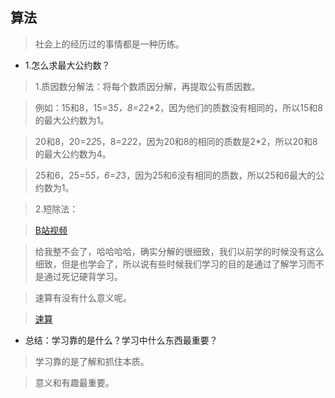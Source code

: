 ## 算法

>社会上的经历过的事情都是一种历练。

- 1.怎么求最大公约数？

>1.质因数分解法：将每个数质因分解，再提取公有质因数。

>例如：15和8，15=3*5，8=2*2*2，因为他们的质数没有相同的，所以15和8的最大公约数为1。

>20和8，20=2*2*5，8=2*2*2，因为20和8的相同的质数是2*2，所以20和8的最大公约数为4。

>25和6，25=5*5，6=2*3，因为25和6没有相同的质数，所以25和6最大的公约数为1。

>2.短除法：

>[B站视频](https://www.bilibili.com/video/BV1Hb411S7PE?from=search&seid=6637470474293616533)

>给我整不会了，哈哈哈哈，确实分解的很细致，我们以前学的时候没有这么细致，但是也学会了，所以说有些时候我们学习的目的是通过了解学习而不是通过死记硬背学习。

>速算有没有什么意义呢。

>[速算](https://www.youtube.com/watch?v=dmHskivkPvE)

- 总结：学习靠的是什么？学习中什么东西最重要？

>学习靠的是了解和抓住本质。

>意义和有趣最重要。
